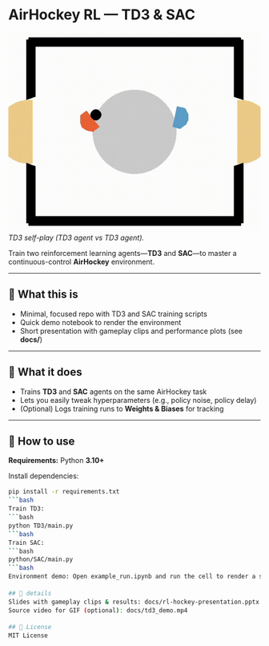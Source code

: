 # AirHockey RL — TD3 & SAC

![TD3 self-play](docs/td3_demo.gif)  
*TD3 self-play (TD3 agent vs TD3 agent).*

Train two reinforcement learning agents—**TD3** and **SAC**—to master a continuous-control **AirHockey** environment.

---

## 📌 What this is
- Minimal, focused repo with TD3 and SAC training scripts  
- Quick demo notebook to render the environment  
- Short presentation with gameplay clips and performance plots (see **docs/**)  

---

## 🎯 What it does
- Trains **TD3** and **SAC** agents on the same AirHockey task  
- Lets you easily tweak hyperparameters (e.g., policy noise, policy delay)  
- (Optional) Logs training runs to **Weights & Biases** for tracking  

---

## 🚀 How to use

**Requirements:** Python **3.10+**

Install dependencies:
```bash
pip install -r requirements.txt
```bash
Train TD3:
```bash
python TD3/main.py
```bash
Train SAC:
```bash
python/SAC/main.py
```bash
Environment demo: Open example_run.ipynb and run the cell to render a short random-action rollout.

## 📂 details
Slides with gameplay clips & results: docs/rl-hockey-presentation.pptx
Source video for GIF (optional): docs/td3_demo.mp4

## 📜 License
MIT License
